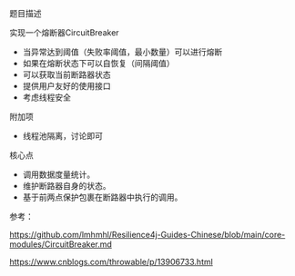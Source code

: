 

题目描述

实现一个熔断器CircuitBreaker



- 当异常达到阈值（失败率阈值，最小数量）可以进行熔断
- 如果在熔断状态下可以自恢复（间隔阈值）
- 可以获取当前断路器状态
- 提供用户友好的使用接口
- 考虑线程安全





附加项

- 线程池隔离，讨论即可



核心点

- 调用数据度量统计。
- 维护断路器自身的状态。
- 基于前两点保护包裹在断路器中执行的调用。



参考：

https://github.com/lmhmhl/Resilience4j-Guides-Chinese/blob/main/core-modules/CircuitBreaker.md

https://www.cnblogs.com/throwable/p/13906733.html

